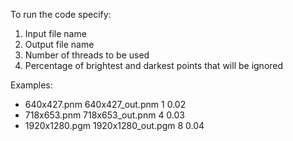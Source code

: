 To run the code specify:
1. Input file name
2. Output file name
3. Number of threads to be used
4. Percentage of brightest and darkest points that will be ignored

Examples:
- 640x427.pnm 640x427_out.pnm 1 0.02
- 718x653.pnm 718x653_out.pnm 4 0.03
- 1920x1280.pgm 1920x1280_out.pgm 8 0.04